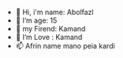 - 👋 Hi, i'm name: Abolfazl
- 👀 I’m age: 15
- 🌱 my Firend: Kamand
- 💞️ I’m Love : Kamand
- 📫 Afrin name mano peia kardi


<!---
Aboo87/Aboo87 is a ✨ special ✨ repository because its `README.md` (this file) appears on your GitHub profile.
You can click the Preview link to take a look at your changes.
--->
